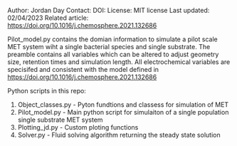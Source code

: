 

Author: Jordan Day
Contact: 
DOI:
License: MIT license
Last updated: 02/04/2023
Related article: https://doi.org/10.1016/j.chemosphere.2021.132686

Pilot_model.py contains the domian information to simulate a pilot scale MET system wiht a single bacterial species and single substrate. 
The preamble contains all variables which can be altered to adjust geometry size, retention times and simulation length. 
All electrochemical variables are specisifed and consistent with the model defined in  https://doi.org/10.1016/j.chemosphere.2021.132686 

Python scripts in this repo:

1) Object_classes.py - Pyton fundtions and classess for simulation of MET
2) Pilot_model.py - Main python script for simulaiton of a single population single substrate MET system
3) Plotting_jd.py - Custom ploting functions
4) Solver.py - Fluid solving algorithm returning the steady state solution



